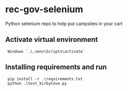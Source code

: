 # rec-gov-selenium
Python selenium repo to help put campsites in your cart

## Activate virtual environment

     Windows `.\.venv\Scripts\activate`

## Installing requirements and run

     pip install -r .\requirements.txt
     python .\test_kirbyCove.py







